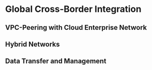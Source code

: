# Global Cross-Border Integration
## VPC-Peering with Cloud Enterprise Network
## Hybrid Networks
## Data Transfer and Management